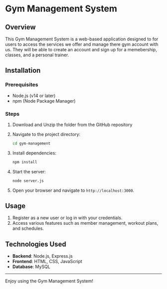 # Gym Management System

## Overview
This Gym Management System is a web-based application designed to for users to access the services we offer and manage there gym account with us. They will be able to create an account and sign up for a memebership, classes, and a personal trainer.


## Installation

### Prerequisites
- Node.js (v14 or later)
- npm (Node Package Manager)

### Steps
1. Download and Unzip the folder from the GitHub repository

2. Navigate to the project directory:
   ```bash
   cd gym-management
   ```

3. Install dependencies:
   ```bash
   npm install
   ```

4. Start the server:
   ```bash
   node server.js
   ```

5. Open your browser and navigate to `http://localhost:3000`.

## Usage
1. Register as a new user or log in with your credentials.
2. Access various features such as member management, workout plans, and schedules.

## Technologies Used
- **Backend**: Node.js, Express.js
- **Frontend**: HTML, CSS, JavaScript
- **Database**: MySQL

---
Enjoy using the Gym Management System!
